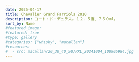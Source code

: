 ```yaml
---
date: 2025-04-17
title: Chevalier Grand Farriols 2010
description: コート・ド・デュラス。１２．５度、７５０ml。
sort_by: Name
#featured_image: 
#featured: true
#type: gallery
#categories: ["whisky", "macallan"]
#resources:
#  - src: macallan/20_30_40_50/PXL_20241004_100905984.jpg
---
```

